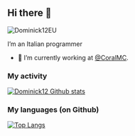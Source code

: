 ## Hi there 👋

<p align="left"> <img src="https://komarev.com/ghpvc/?username=Dominick12EU&label=Profile%20views&color=6e18fb&style=flat" alt="Dominick12EU" /> </p>

I’m an Italian programmer 

- 🔭 I’m currently working at [@CoralMC](https://github.com/CoralMC-It).

### My activity
[![Dominick12 Github stats](https://github-readme-stats.vercel.app/api?username=Dominick12EU&theme=radical)](https://github-readme-stats.vercel.app/api?username=Dominick12EUf&theme=radical)
<br>
### My languages (on Github)
[![Top Langs](https://github-readme-stats.vercel.app/api/top-langs/?username=Dominick12EU)](https://github-readme-stats.vercel.app/api/top-langs/?username=Dominick12EU)
